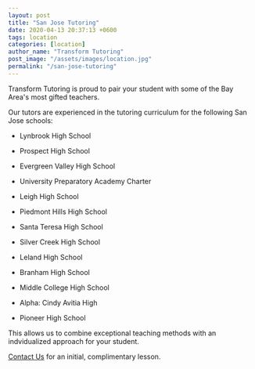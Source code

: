 ```yaml
---
layout: post
title: "San Jose Tutoring"
date: 2020-04-13 20:37:13 +0600
tags: location
categories: [location]
author_name: "Transform Tutoring"
post_image: "/assets/images/location.jpg"
permalink: "/san-jose-tutoring"
---
```



Transform Tutoring is proud to pair your student with some of the Bay Area's most gifted teachers. 

Our tutors are experienced in the tutoring curriculum for the following San Jose schools:

* Lynbrook High School

* Prospect High School

* Evergreen Valley High School

* University Preparatory Academy Charter

* Leigh High School

* Piedmont Hills High School

* Santa Teresa High School

* Silver Creek High School

* Leland High School

* Branham High School

* Middle College High School

* Alpha: Cindy Avitia High

* Pioneer High School

This allows us to combine exceptional teaching methods with an indvidualized approach for your student.

[Contact Us](/pages/contact) for an initial, complimentary lesson. 

